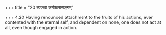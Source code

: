 +++
title = "20 त्यक्त्वा कर्मफलासङ्गम्"

+++
4.20 Having renounced attachment to the fruits of his actions, ever
contented with the eternal self, and dependent on none, one does not act
at all, even though engaged in action.
